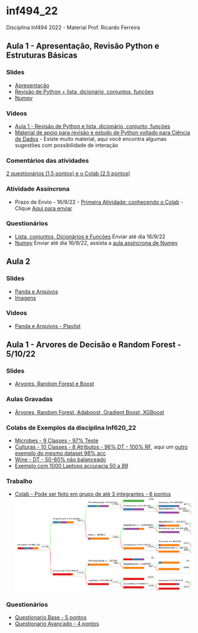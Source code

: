 # inf494_22
Disciplina Inf494 2022 - Material Prof. Ricardo Ferreira

## Aula 1 - Apresentação, Revisão Python e Estruturas Básicas

### Slides
* [Apresentação](https://docs.google.com/presentation/d/1dZ98alJoRhPi1VDhi6TzLJU6KWIxZ1s3OOfT0k6bXEQ/edit?usp=sharing)
* [Revisão de Python + lista, dicionário, conjuntos, funções](https://docs.google.com/presentation/d/1IkYe5iB5MkWd0CNRco209fyV3zhBc5bquIcuDvWlESI/edit?usp=sharing)
* [Numpy](https://docs.google.com/presentation/d/1ivNqX7_H_1pRpoWrD0lsfyBqi8tnhCR66xE7oM_r5ok/edit?usp=sharing)

### Vídeos

* [Aula 1 - Revisão de Python e lista, dicionário, conjunto, funções](https://www.youtube.com/playlist?list=PLcvOyD_LMr6k4QDC3gTIn5XxB0fyNq89_)
* [Material de apoio para revisão e estudo de Python voltado para Ciência de Dados](https://www.youtube.com/playlist?list=PLcvOyD_LMr6ncgoZJsCXG_BPRnsz3nVvH) - Existe muito material, aqui você encontra algumas sugestões com possibilidade de interação

### Comentários das atividades 

[2 questionários (1.5 pontos) e o Colab (2.5 pontos)](https://youtu.be/L6x1LXfDOCg)
### Atividade Assíncrona

* Prazo de Envio - 16/9/22 - [Primeira Atividade: conhecendo o Colab](https://colab.research.google.com/drive/1dci5GOtTuFzD3SUgdsn6FKq8KpsdiRmp?usp=sharing) - Clique [Aqui para enviar](https://forms.gle/iRELZ8ZVK346v5PU6)

### Questionários

* [Lista, conjuntos, Dicionários e Funções](https://forms.gle/2NVgwqyJ5GJrZdWD9) Enviar até dia 16/9/22
* [Numpy](https://forms.gle/ffVVEtrvs9oG6YQ67) Enviar até dia 16/9/22, assista a [aula assíncrona de Numpy](https://www.youtube.com/playlist?list=PLcvOyD_LMr6mEmqC6rOqyj8AEwWqGC5xs)

## Aula 2

### Slides
* [Panda e Arquivos](https://docs.google.com/presentation/d/1I63gxMrc6Ou92q1HBh0tOncDnc7PqzAGhnGFXAR7gow/edit?usp=sharing)
* [Imagens](https://docs.google.com/presentation/d/11FY08xMHfddQufjZ13BCNkEY_jKA2CYNPAH0Sy5EI7w/edit?usp=sharing)

### Videos
* [Panda e Arquivos - Playlist](https://www.youtube.com/playlist?list=PLcvOyD_LMr6lbrWRORmLCOfp3FvFLZmgE)

## Aula 1 - Arvores de Decisão e Random Forest - 5/10/22

### Slides
* [Arvores, Random Forest e Boost](https://docs.google.com/presentation/d/1iWLPfsATkAwWrXvUZhKAawJSrzLPt1FPTBigWVWd1TI/edit?usp=sharing)

### Aulas Gravadas
* [Árvores, Random Forest, Adaboost, Gradient Boost, XGBoost](https://www.youtube.com/playlist?list=PLcvOyD_LMr6lwBV1_b6op7MozXss1i8xM)

### Colabs de Exemplos da disciplina Inf620_22

* [Microbes - 9 Classes - 97% Teste](https://colab.research.google.com/drive/1fyUqqB9BxqElcizy-UIK0ImfizylMqFg?usp=sharing)
* [Culturas - 10 Classes - 8 Atributos - 96% DT - 100% RF](https://colab.research.google.com/drive/1Rxg2wkZyvmPouydaATpqnjmQaQCwcNrG?usp=sharing), aqui um [outro exemplo do mesmo dataset 98% acc](https://colab.research.google.com/drive/115H4-3AW54fL7vC3C4YjyzWVs76qR18K?usp=sharing)
* [Wine - DT - 50-60% não balanceado](https://colab.research.google.com/drive/1kGyjFyJbfBPzwGc1ssCX7b2VhkcIoVar?usp=sharing)
* [Exemplo com 1000 Laptops accuracia 50 a 89](https://colab.research.google.com/drive/1h3wryLegPX4GKdveBEDEY2MFR5PoN7jR?usp=sharing)

### Trabalho

* [Colab - Pode ser feito em grupo de até 3 integrantes - 6 pontos](https://colab.research.google.com/drive/1jV7RANgjh1oc02UfdAsnGUnxRlj_QkpK?usp=sharing)
![](https://github.com/arduinoufv/inf494_22/blob/main/Captura%20de%20tela%20de%202022-10-03%2009-40-19.png?raw=true)

### Questionários
* [Questionario Base - 5 pontos](https://forms.gle/NVu5RbHUR8btFStQ9)
* [Questionario Avançado - 4 pontos](https://forms.gle/Qj8JHmAKpt9eLTyp8)

